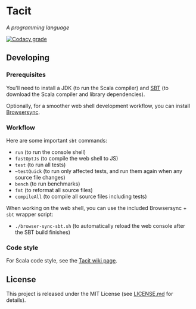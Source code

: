 # Tacit
_A programming language_

[![Codacy grade](https://img.shields.io/codacy/grade/9c51ed7b9a0b4c49bdfdd073a0d2b1a3.svg?style=flat-square)](https://www.codacy.com/app/tacit-lang/tacit)

## Developing

### Prerequisites

You'll need to install a JDK (to run the Scala compiler) and [SBT](http://www.scala-sbt.org/) (to download the Scala compiler and library dependencies).

Optionally, for a smoother web shell development workflow, you can install [Browsersync](https://browsersync.io/).

### Workflow

Here are some important `sbt` commands:

- `run` (to run the console shell)
- `fastOptJs` (to compile the web shell to JS)
- `test` (to run all tests)
- `~testQuick` (to run only affected tests, and run them again when any source file changes)
- `bench` (to run benchmarks)
- `fmt` (to reformat all source files)
- `compileAll` (to compile all source files including tests)

When working on the web shell, you can use the included Browsersync + `sbt` wrapper script:

- `./browser-sync-sbt.sh` (to automatically reload the web console after the SBT build finishes)

### Code style

For Scala code style, see the [Tacit wiki page](../../wiki/Scala-code-style).

## License

This project is released under the MIT License (see [LICENSE.md](LICENSE.md) for details).
